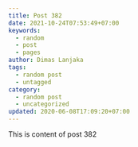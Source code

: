 ```yaml
---
title: Post 382
date: 2021-10-24T07:53:49+07:00
keywords:
  - random
  - post
  - pages
author: Dimas Lanjaka
tags:
  - random post
  - untagged
category:
  - random post
  - uncategorized
updated: 2020-06-08T17:09:20+07:00
---
```

This is content of post 382
